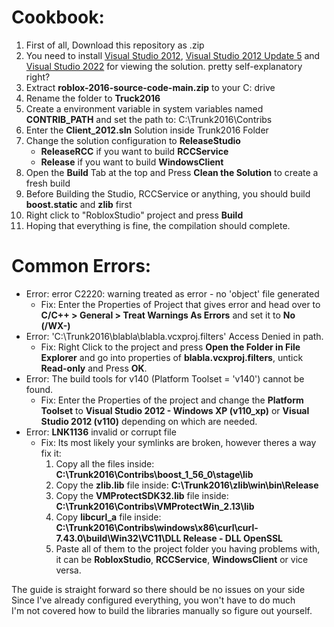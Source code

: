 # Cookbook:
1. First of all, Download this repository as .zip
2. You need to install [Visual Studio 2012](https://files.dog/MSDN/Visual%20Studio%202012/en_visual_studio_ultimate_2012_x86_dvd_2262106.iso), [Visual Studio 2012 Update 5](https://files.dog/MSDN/Visual%20Studio%202012%20Update%205/mu_visual_studio_2012_update_5_x86_dvd_6967467.iso) and [Visual Studio 2022](https://visualstudio.microsoft.com/tr/vs/) for viewing the solution. pretty self-explanatory right?
3. Extract **roblox-2016-source-code-main.zip** to your C: drive
4. Rename the folder to **Truck2016**
5. Create a environment variable in system variables named **CONTRIB_PATH** and set the path to: C:\Trunk2016\Contribs
6. Enter the **Client_2012.sln** Solution inside Trunk2016 Folder
7. Change the solution configuration to **ReleaseStudio**
   * **ReleaseRCC** if you want to build **RCCService**
   * **Release** if you want to build **WindowsClient**
8.  Open the **Build** Tab at the top and Press **Clean the Solution** to create a fresh build
9. Before Building the Studio, RCCService or anything, you should build **boost.static** and **zlib** first
10. Right click to "RobloxStudio" project and press **Build**
11. Hoping that everything is fine, the compilation should complete.

# Common Errors:
- Error: error C2220: warning treated as error - no 'object' file generated
   - Fix: Enter the Properties of Project that gives error and head over to **C/C++ > General > Treat Warnings As Errors** and set it to **No (/WX-)**
- Error: 'C:\Trunk2016\blabla\blabla.vcxproj.filters' Access Denied in path.
   - Fix: Right Click to the project and press **Open the Folder in File Explorer** and go into properties of **blabla.vcxproj.filters**, untick **Read-only** and Press **OK**.
- Error: The build tools for v140 (Platform Toolset = 'v140') cannot be found.
   - Fix: Enter the Properties of the project and change the **Platform Toolset** to **Visual Studio 2012 - Windows XP (v110_xp)** or **Visual Studio 2012 (v110)** depending on which are needed.
- Error: **LNK1136** invalid or corrupt file
   - Fix: Its most likely your symlinks are broken, however theres a way fix it:
     1. Copy all the files inside: **C:\Trunk2016\Contribs\boost_1_56_0\stage\lib**
     2. Copy the **zlib.lib** file inside: **C:\Trunk2016\zlib\win\bin\Release**
     3. Copy the **VMProtectSDK32.lib** file inside: **C:\Trunk2016\Contribs\VMProtectWin_2.13\lib**
     4. Copy **libcurl_a** file inside: **C:\Trunk2016\Contribs\windows\x86\curl\curl-7.43.0\build\Win32\VC11\DLL Release - DLL OpenSSL**
     5. Paste all of them to the project folder you having problems with, it can be **RobloxStudio**, **RCCService**, **WindowsClient** or vice versa.

The guide is straight forward so there should be no issues on your side<br>
Since I've already configured everything, you won't have to do much<br>
I'm not covered how to build the libraries manually so figure out yourself.
